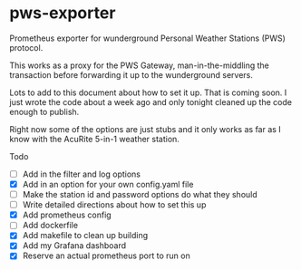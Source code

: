 # pws-exporter
Prometheus exporter for wunderground Personal Weather Stations (PWS) protocol.

This works as a proxy for the PWS Gateway, man-in-the-middling the transaction before forwarding it up to the wunderground servers.  

Lots to add to this document about how to set it up.   That is coming soon.  I just wrote the code about a week ago and only tonight cleaned up the code enough to publish.

Right now some of the options are  just stubs and it only works as far as I know with the AcuRite 5-in-1 weather station.  

Todo
- [ ] Add in the filter and log options
- [X] Add in an option for your own config.yaml file
- [ ] Make the station id and password options do what they should
- [ ] Write detailed directions about how to set this up
- [X] Add prometheus config
- [ ] Add dockerfile
- [X] Add makefile to clean up building
- [X] Add my Grafana dashboard
- [X] Reserve an actual prometheus port to run on
